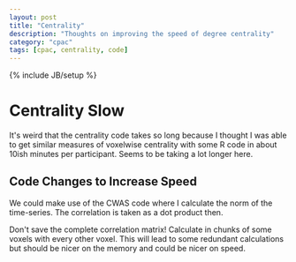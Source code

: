 ```yaml
---
layout: post
title: "Centrality"
description: "Thoughts on improving the speed of degree centrality"
category: "cpac"
tags: [cpac, centrality, code]
---
```

{% include JB/setup %}

# Centrality Slow

It's weird that the centrality code takes so long because I thought I was able to get similar measures of voxelwise centrality with some R code in about 10ish minutes per participant. Seems to be taking a lot longer here.

## Code Changes to Increase Speed

We could make use of the CWAS code where I calculate the norm of the time-series. The correlation is taken as a dot product then.

Don't save the complete correlation matrix! Calculate in chunks of some voxels with every other voxel. This will lead to some redundant calculations but should be nicer on the memory and could be nicer on speed.

